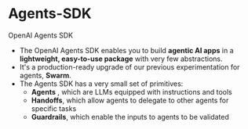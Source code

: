# Agents-SDK
OpenAI Agents SDK
- The OpenAI Agents SDK enables you to build **agentic AI apps** in a **lightweight, easy-to-use package** with very few abstractions.
- It's a production-ready upgrade of our previous experimentation for agents, **Swarm**.
- The Agents SDK has a very small set of primitives:
    - **Agents** , which are LLMs equipped with instructions and tools
    - **Handoffs**, which allow agents to delegate to other agents for specific tasks
    - **Guardrails**, which enable the inputs to agents to be validated
